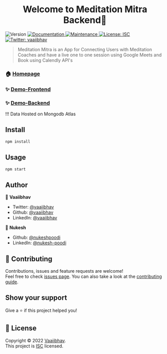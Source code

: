 <h1 align="center">Welcome to Meditation Mitra Backend👋</h1>
<p>
  <img alt="Version" src="https://img.shields.io/badge/version-2.0.0-blue.svg?cacheSeconds=2592000" />
  <a href="https://github.com/pesto-students/meditationmitra-be-n13-alpha-1#readme" target="_blank">
    <img alt="Documentation" src="https://img.shields.io/badge/documentation-yes-brightgreen.svg" />
  </a>
  <a href="https://github.com/pesto-students/meditationmitra-be-n13-alpha-1/graphs/commit-activity" target="_blank">
    <img alt="Maintenance" src="https://img.shields.io/badge/Maintained%3F-yes-green.svg" />
  </a>
  <a href="https://github.com/pesto-students/meditationmitra-be-n13-alpha-1/blob/master/LICENSE" target="_blank">
    <img alt="License: ISC" src="https://img.shields.io/github/license/vaaiibhav/Meditation Mitra" />
  </a>
  <a href="https://twitter.com/vaaiibhav" target="_blank">
    <img alt="Twitter: vaaiibhav" src="https://img.shields.io/twitter/follow/vaaiibhav.svg?style=social" />
  </a>
</p>

> Meditation Mitra is an App for Connecting Users with Meditation Coaches and have a live one to one session using Google Meets and Book using Calendly API's

### 🏠 [Homepage](https://github.com/pesto-students/meditationmitra-be-n13-alpha-1#readme)

### ✨ [Demo-Frontend](https://meditationmitra.herokuapp.com/)
### ✨ [Demo-Backend](https://meditation-mitra.herokuapp.com/)
!!! Data Hosted on Mongodb Atlas

## Install

```sh
npm install
```

## Usage

```sh
npm start
```



## Author

👤 **Vaaiibhav**

* Twitter: [@vaaiibhav](https://twitter.com/vaaiibhav)
* Github: [@vaaiibhav](https://github.com/vaaiibhav)
* LinkedIn: [@vaaiibhav](https://www.linkedin.com/in/vaaiibhav/)


👤 **Nukesh**

* Github: [@nukeshpoodi](https://github.com/Nukeshpoodi)
* LinkedIn: [@nukesh-poodi](https://www.linkedin.com/in/nukesh-poodi-03749355)
## 🤝 Contributing

Contributions, issues and feature requests are welcome!<br />Feel free to check [issues page](https://github.com/pesto-students/meditationmitra-be-n13-alpha-1/issues). You can also take a look at the [contributing guide](https://github.com/pesto-students/meditationmitra-be-n13-alpha-1/blob/master/CONTRIBUTING.md).

## Show your support

Give a ⭐️ if this project helped you!

## 📝 License

Copyright © 2022 [Vaaiibhav](https://github.com/vaaiibhav).<br />
This project is [ISC](https://github.com/pesto-students/meditationmitra-be-n13-alpha-1/blob/master/LICENSE) licensed.


